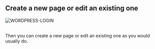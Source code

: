 ## Create a new page or edit an existing one

<div>
  <img
    alt="WORDPRESS-LOGIN"
    src="https://raw.githubusercontent.com/multi-coop/vizboard-website-content/main/images/wordpress/wordpress-admin-help.png"
    />
</div>
<br>

Then you can create a new page or edit an existing one as you would usually do.
